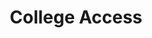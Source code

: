---
pid: fs117
title: College Access
location_transcription: 
coordinates: "[-75.150368224119, 39.955497378514]"
zipcode: '19123'
gen_neighborhood: North Philadelphia
neighborhood: Northern Liberties,Loft District
outside_phl: 
age: '22'
age_range: 20-29
instagram: 
image_file_name: fs_117.jpg
proposal_transcription: Philadelphia has a rich history of postsecondary education
  and is filled with highly respected universities and colleges. That should be celebrated.
  I invision a monument with a group of students from all walks of life working at
  a desk, studying with friends, in a cap and gown, and any other student activities.
  Maybe there could even be a student at each Philadelphia university, college, and
  high school.
topic: Education
topic_summary: 0, 0
type: Other No Form
keywords_other: 
credit: Ian Reitz
image_labels: 
twitter: 
facebook: 
permalink: "/monuments/fs117/"
layout: item-page
---